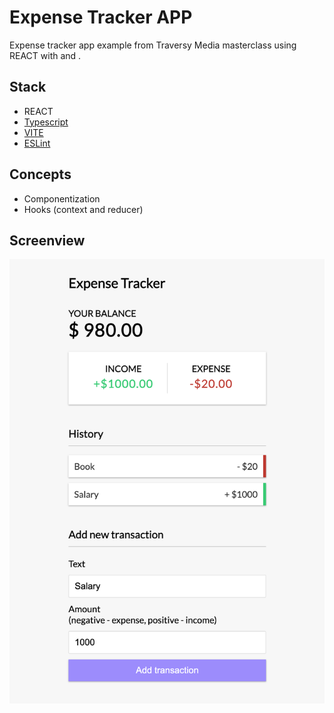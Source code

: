 # Expense Tracker APP
Expense tracker app example from Traversy Media masterclass using REACT with  and .

## Stack
- REACT
- [Typescript](https://www.typescriptlang.org)
- [VITE](https://vitejs.dev)
- [ESLint](https://eslint.org)

## Concepts
- Componentization
- Hooks (context and reducer)

## Screenview
![Expense Tracker](screenshot.png)
